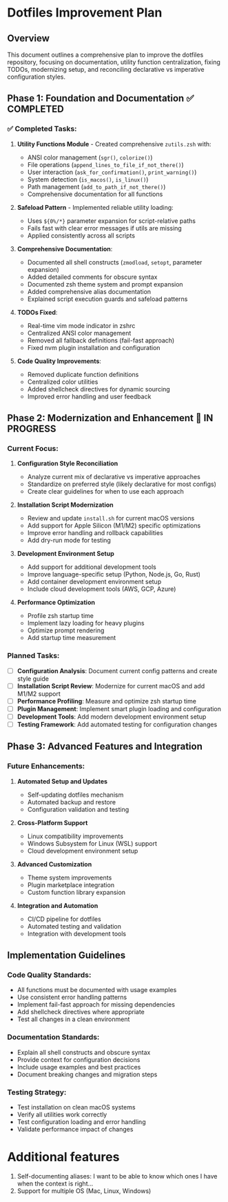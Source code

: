 # Dotfiles Improvement Plan

## Overview

This document outlines a comprehensive plan to improve the dotfiles repository, focusing on documentation, utility function centralization, fixing TODOs, modernizing setup, and reconciling declarative vs imperative configuration styles.

## Phase 1: Foundation and Documentation ✅ COMPLETED

### ✅ Completed Tasks:

1. **Utility Functions Module** - Created comprehensive `zutils.zsh` with:

   - ANSI color management (`sgr()`, `colorize()`)
   - File operations (`append_lines_to_file_if_not_there()`)
   - User interaction (`ask_for_confirmation()`, `print_warning()`)
   - System detection (`is_macos()`, `is_linux()`)
   - Path management (`add_to_path_if_not_there()`)
   - Comprehensive documentation for all functions

2. **Safeload Pattern** - Implemented reliable utility loading:

   - Uses `${0%/*}` parameter expansion for script-relative paths
   - Fails fast with clear error messages if utils are missing
   - Applied consistently across all scripts

3. **Comprehensive Documentation**:

   - Documented all shell constructs (`zmodload`, `setopt`, parameter expansion)
   - Added detailed comments for obscure syntax
   - Documented zsh theme system and prompt expansion
   - Added comprehensive alias documentation
   - Explained script execution guards and safeload patterns

4. **TODOs Fixed**:

   - Real-time vim mode indicator in zshrc
   - Centralized ANSI color management
   - Removed all fallback definitions (fail-fast approach)
   - Fixed nvm plugin installation and configuration

5. **Code Quality Improvements**:
   - Removed duplicate function definitions
   - Centralized color utilities
   - Added shellcheck directives for dynamic sourcing
   - Improved error handling and user feedback

## Phase 2: Modernization and Enhancement 🚧 IN PROGRESS

### Current Focus:

1. **Configuration Style Reconciliation**

   - Analyze current mix of declarative vs imperative approaches
   - Standardize on preferred style (likely declarative for most configs)
   - Create clear guidelines for when to use each approach

2. **Installation Script Modernization**

   - Review and update `install.sh` for current macOS versions
   - Add support for Apple Silicon (M1/M2) specific optimizations
   - Improve error handling and rollback capabilities
   - Add dry-run mode for testing

3. **Development Environment Setup**

   - Add support for additional development tools
   - Improve language-specific setup (Python, Node.js, Go, Rust)
   - Add container development environment setup
   - Include cloud development tools (AWS, GCP, Azure)

4. **Performance Optimization**
   - Profile zsh startup time
   - Implement lazy loading for heavy plugins
   - Optimize prompt rendering
   - Add startup time measurement

### Planned Tasks:

- [ ] **Configuration Analysis**: Document current config patterns and create style guide
- [ ] **Installation Script Review**: Modernize for current macOS and add M1/M2 support
- [ ] **Performance Profiling**: Measure and optimize zsh startup time
- [ ] **Plugin Management**: Implement smart plugin loading and configuration
- [ ] **Development Tools**: Add modern development environment setup
- [ ] **Testing Framework**: Add automated testing for configuration changes

## Phase 3: Advanced Features and Integration

### Future Enhancements:

1. **Automated Setup and Updates**

   - Self-updating dotfiles mechanism
   - Automated backup and restore
   - Configuration validation and testing

2. **Cross-Platform Support**

   - Linux compatibility improvements
   - Windows Subsystem for Linux (WSL) support
   - Cloud development environment setup

3. **Advanced Customization**

   - Theme system improvements
   - Plugin marketplace integration
   - Custom function library expansion

4. **Integration and Automation**
   - CI/CD pipeline for dotfiles
   - Automated testing and validation
   - Integration with development tools

## Implementation Guidelines

### Code Quality Standards:

- All functions must be documented with usage examples
- Use consistent error handling patterns
- Implement fail-fast approach for missing dependencies
- Add shellcheck directives where appropriate
- Test all changes in a clean environment

### Documentation Standards:

- Explain all shell constructs and obscure syntax
- Provide context for configuration decisions
- Include usage examples and best practices
- Document breaking changes and migration steps

### Testing Strategy:

- Test installation on clean macOS systems
- Verify all utilities work correctly
- Test configuration loading and error handling
- Validate performance impact of changes


# Additional features

1. Self-documenting aliases: I want to be able to know which ones I have when the context is right...
2. Support for multiple OS (Mac, Linux, Windows)